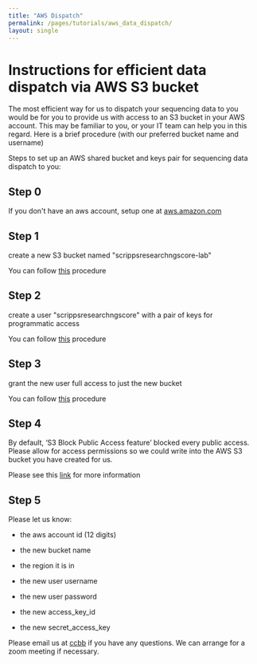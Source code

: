 ```yaml
---
title: "AWS Dispatch"
permalink: /pages/tutorials/aws_data_dispatch/
layout: single
---
```


# Instructions for efficient data dispatch via AWS S3 bucket 
 
The most efficient way for us to dispatch your sequencing data to you would be for you to provide us with access to an S3 bucket in your AWS account. 
This may be familiar to you, or your IT team can help you in this regard. 
Here is a brief procedure (with our preferred bucket name and username)
 
Steps to set up an AWS shared bucket and keys pair for sequencing data dispatch to you:
 
## Step 0 

If you don't have an aws account, setup one at [aws.amazon.com](https://aws.amazon.com/)
 
## Step 1 

create a new S3 bucket named "scrippsresearchngscore-lab" 

You can follow [this](https://docs.aws.amazon.com/AmazonS3/latest/userguide/creating-bucket.html) procedure 

## Step 2 

create a user "scrippsresearchngscore" with a pair of keys for programmatic access 

You can follow [this](https://objectivefs.com/howto/how-to-get-amazon-s3-keys) procedure
 
## Step 3 

grant the new user full access to just the new bucket

You can follow [this](https://objectivefs.com/howto/how-to-restrict-s3-bucket-policy-to-only-one-aws-s3-bucket) procedure


## Step 4 

By default, ‘S3 Block Public Access feature’  blocked every public access. Please allow for access permissions so we could write into the AWS S3 bucket you have created for us. 

Please see this [link](https://docs.aws.amazon.com/AmazonS3/latest/userguide/access-control-block-public-access.html) for more information


## Step 5 

Please let us know:

* the aws account id (12 digits)

* the new bucket name

* the region it is in

* the new user username

* the new user password

* the new access_key_id

* the new secret_access_key


Please email us at [ccbb](mailto:ccbb@scripps.edu) if you have any questions. We can arrange for a zoom meeting if necessary.

